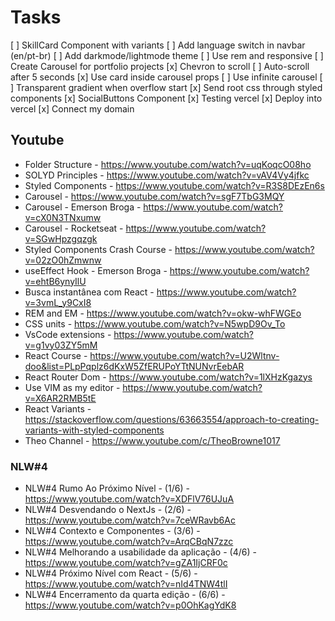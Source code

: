# Tasks
[ ] SkillCard Component with variants
[ ] Add language switch in navbar (en/pt-br)
[ ] Add darkmode/lightmode theme
[ ] Use rem and responsive 
[ ] Create Carousel for portfolio projects
    [x] Chevron to scroll
    [ ] Auto-scroll after 5 seconds
    [x] Use card inside carousel props
    [ ] Use infinite carousel
    [ ] Transparent gradient when overflow start
[x] Send root css through styled components
[x] SocialButtons Component
[x] Testing vercel
[x] Deploy into vercel
[x] Connect my domain
 
 
## Youtube

* Folder Structure - https://www.youtube.com/watch?v=uqKoqcO08ho
* SOLYD Principles - https://www.youtube.com/watch?v=vAV4Vy4jfkc
* Styled Components - https://www.youtube.com/watch?v=R3S8DEzEn6s
* Carousel - https://www.youtube.com/watch?v=sgF7TbG3MQY
* Carousel - Emerson Broga - https://www.youtube.com/watch?v=cX0N3TNxumw
* Carousel - Rocketseat - https://www.youtube.com/watch?v=SGwHpzgqzgk
* Styled Components Crash Course - https://www.youtube.com/watch?v=02zO0hZmwnw
* useEffect Hook - Emerson Broga - https://www.youtube.com/watch?v=ehtB6ynyIlU
* Busca instantânea com React - https://www.youtube.com/watch?v=3vmL_y9CxI8
* REM and EM - https://www.youtube.com/watch?v=okw-whFWGEo
* CSS units - https://www.youtube.com/watch?v=N5wpD9Ov_To
* VsCode extensions - https://www.youtube.com/watch?v=g1vy03ZY5mM
* React Course - https://www.youtube.com/watch?v=U2Wltnv-doo&list=PLpPqplz6dKxW5ZfERUPoYTtNUNvrEebAR
* React Router Dom - https://www.youtube.com/watch?v=1lXHzKgazys
* Use VIM as my editor - https://www.youtube.com/watch?v=X6AR2RMB5tE
* React Variants - https://stackoverflow.com/questions/63663554/approach-to-creating-variants-with-styled-components
* Theo Channel - https://www.youtube.com/c/TheoBrowne1017

### NLW#4
* NLW#4 Rumo Ao Próximo Nível - (1/6) - https://www.youtube.com/watch?v=XDFlV76UJuA
* NLW#4 Desvendando o NextJs - (2/6) - https://www.youtube.com/watch?v=7ceWRavb6Ac
* NLW#4 Contexto e Componentes - (3/6) - https://www.youtube.com/watch?v=ArqCBqN7zzc
* NLW#4 Melhorando a usabilidade da aplicação - (4/6) - https://www.youtube.com/watch?v=gZA1IjCRF0c
* NLW#4 Próximo Nível com React - (5/6) - https://www.youtube.com/watch?v=nId4TNW4tlI
* NLW#4 Encerramento da quarta edição - (6/6) - https://www.youtube.com/watch?v=p0OhKagYdK8